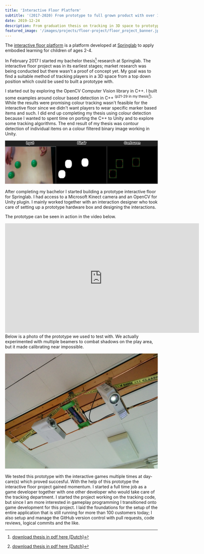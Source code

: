 ```yaml
---
title: 'Interactive Floor Platform'
subtitle: '(2017-2020) From prototype to full grown product with over 100 units sold'
date: 2019-12-24
description: From graduation thesis on tracking in 3D space to prototype to a released product. The platform is used to apply embodied learning in a playful way using interactive games. I've developed its prototype and helped it grow to a fully developed product.
featured_image: '/images/projects/floor-project/floor_project_banner.jpg'
---
```


The [interactive floor platform](https://springlab.nl/beweegvloer/) is a platform developed at [Springlab](https://springlab.nl) to apply embodied learning for children of ages 2-4. 

In February 2017 I started my bachelor thesis[^1] research at Springlab. The interactive floor project was in its earliest stages; market research was being conducted but there wasn't a proof of concept yet. My goal was to find a suitable method of tracking players in a 3D space from a top down position which could be used to built a prototype with.

I started out by exploring the OpenCV Computer Vision library in C++. I built some examples around colour based detection in C++ <sup>(p21-29 in my thesis[^1]).</sup> While the results were promising colour tracking wasn't feasible for the interactive floor since we didn't want players to wear specific marker based items and such. I did end up completing my thesis using colour detection because I wanted to spent time on porting the C++ to Unity and to explore some tracking algorithms. The end result of my thesis was contour detection of individual items on a colour filtered binary image working in Unity. 

![](/images/projects/floor-project/colour_contour_detection.jpg)

After completing my bachelor I started building a prototype interactive floor for Springlab. I had access to a Microsoft Kinect camera and an OpenCV for Unity plugin. I mainly worked together with an interaction designer who took care of setting up a prototype hardware box and designing the interactions.

The prototype can be seen in action in the video below.
<iframe src="https://www.youtube.com/embed/dJ-woBDXpAQ" width="640" height="360" frameborder="0" webkitallowfullscreen mozallowfullscreen allowfullscreen></iframe>
Below is a photo of the prototype we used to test with. We actually experimented with multiple beamers to combat shadows on the play area, but it made calibrating near impossible.

![](/images/projects/floor-project/first_active_prototype.jpg)

We tested this prototype with the interactive games multiple times at day-care(s) which proved succesful. With the help of this prototype the interactive floor project gained momentum.
I started a full time job as a game developer together with one other developer who would take care of the tracking department. I started the project working on the tracking code, but since I am more interested in gameplay programming I transitioned onto game development for this project. I laid the foundations for the setup of the entire application that is still running for more than 100 customers today; I also setup and manage the GitHub version control with pull requests, code reviews, logical commits and the like.

[^1]: [download thesis in pdf here (Dutch)](/documents/bachelor-thesis.pdf)
